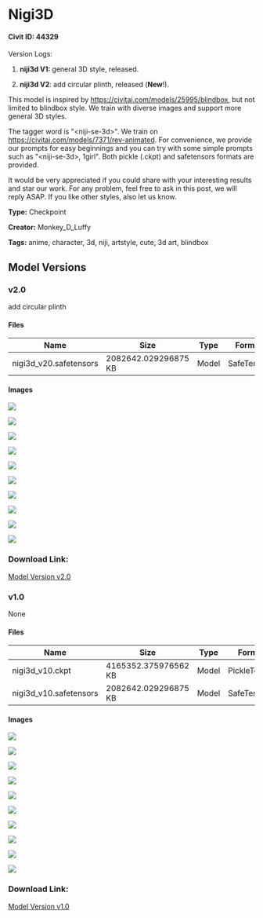 # Nigi3D

#### Civit ID: 44329

<p>Version Logs:</p><ol><li><p><strong>niji3d V1: </strong>general 3D style, released.</p></li><li><p><strong>niji3d V2</strong>: add circular plinth, released (<strong>New</strong>!).</p></li></ol><p></p><p>This model is inspired by <a target="_blank" rel="ugc" href="https://civitai.com/models/25995/blindbox">https://civitai.com/models/25995/blindbox</a>, but not limited to blindbox style. We train with diverse images and support more general 3D styles.</p><p></p><p>The tagger word is "&lt;niji-se-3d&gt;". We train on <a target="_blank" rel="ugc" href="https://civitai.com/models/7371/rev-animated">https://civitai.com/models/7371/rev-animated</a>. For convenience, we provide our prompts for easy beginnings and you can try with some simple prompts such as "&lt;niji-se-3d&gt;, 1girl". Both pickle (.ckpt) and safetensors formats are provided.</p><p></p><p>It would be very appreciated if you could share with your interesting results and star our work. For any problem, feel free to ask in this post, we will reply ASAP. If you like other styles, also let us know.</p>

**Type:** Checkpoint

**Creator:** Monkey_D_Luffy

**Tags:** anime, character, 3d, niji, artstyle, cute, 3d art, blindbox

## Model Versions

### v2.0

<p>add circular plinth</p>

#### Files

| Name | Size | Type | Format | Download Url | AutoV1 | AutoV2 | SHA256 | CRC32 | BLAKE3 |
| --- | --- | --- | --- | --- | --- | --- | --- | --- | --- |
| nigi3d_v20.safetensors | 2082642.029296875 KB | Model | SafeTensor | https://civitai.com/api/download/models/50888 | 59CC6F73 | 4CB6BD041B | 4CB6BD041B60BBDCA57B51F8B9F45A7BCDE9B064F0FBDF43E82CDD78330A5DC3 | F1232976 | 88D8061F597C73456E63C03024B4D237ED37B964BBC03CA5865BE2318D54CB85 |

#### Images

<p><img src="https://image.civitai.com/xG1nkqKTMzGDvpLrqFT7WA/d507a6ff-7f64-4051-b743-65bf4f232f00/width=450/554562.jpeg" /></p>

<p><img src="https://image.civitai.com/xG1nkqKTMzGDvpLrqFT7WA/027cb40f-782e-4923-e433-f0824cc1cb00/width=450/548165.jpeg" /></p>

<p><img src="https://image.civitai.com/xG1nkqKTMzGDvpLrqFT7WA/3ef2129f-d9c0-4fbf-e7a3-f98e2f34af00/width=450/548052.jpeg" /></p>

<p><img src="https://image.civitai.com/xG1nkqKTMzGDvpLrqFT7WA/08d1a692-7460-4bf8-a268-e485606d7700/width=450/548039.jpeg" /></p>

<p><img src="https://image.civitai.com/xG1nkqKTMzGDvpLrqFT7WA/6bd8b6fc-3111-481f-d4c9-73b879742800/width=450/548073.jpeg" /></p>

<p><img src="https://image.civitai.com/xG1nkqKTMzGDvpLrqFT7WA/b0ac2595-91a7-42c5-6344-1d937b3fee00/width=450/548036.jpeg" /></p>

<p><img src="https://image.civitai.com/xG1nkqKTMzGDvpLrqFT7WA/eae710ce-001c-44f7-fa16-9cb1eb022600/width=450/548037.jpeg" /></p>

<p><img src="https://image.civitai.com/xG1nkqKTMzGDvpLrqFT7WA/f0ab3019-5cca-4677-7cda-8451b455a900/width=450/548045.jpeg" /></p>

<p><img src="https://image.civitai.com/xG1nkqKTMzGDvpLrqFT7WA/ab76886b-e163-4364-7632-8a5616806a00/width=450/548061.jpeg" /></p>

<p><img src="https://image.civitai.com/xG1nkqKTMzGDvpLrqFT7WA/8e0a07ea-994e-4472-dba6-39399f330500/width=450/548130.jpeg" /></p>

### Download Link:

[Model Version v2.0](https://civitai.com/api/download/models/50888)

### v1.0

None

#### Files

| Name | Size | Type | Format | Download Url | AutoV1 | AutoV2 | SHA256 | CRC32 | BLAKE3 |
| --- | --- | --- | --- | --- | --- | --- | --- | --- | --- |
| nigi3d_v10.ckpt | 4165352.375976562 KB | Model | PickleTensor | https://civitai.com/api/download/models/48963?type=Model&format=PickleTensor&size=full&fp=fp32 | 8217678B | FB1F6CB58D | FB1F6CB58DA9A3EAAEE052656C56AD0DC9CCED5D3D1653655D06C468024DD7FA | 1E36C7EC | 29D7774351678BA48F86A9EB95F0C2C27A459685F02EA37E4C46964E52C16037 |
| nigi3d_v10.safetensors | 2082642.029296875 KB | Model | SafeTensor | https://civitai.com/api/download/models/48963 | 59CC6F73 | 84284CBBED | 84284CBBED1C4FE6EB6A2B768055006E394C97509FCE9A326C833C6B2E621A1D | EC87ADF0 | D22FFF0F550BE81252ABF1CE04C3D5FE6139CBA77763AEDD33C209A1BFBA5914 |

#### Images

<p><img src="https://image.civitai.com/xG1nkqKTMzGDvpLrqFT7WA/3d2c92f0-aa43-4e4c-4dd1-f982d1cfb100/width=450/532299.jpeg" /></p>

<p><img src="https://image.civitai.com/xG1nkqKTMzGDvpLrqFT7WA/fb571ac5-d297-480b-d351-32308cc65c00/width=450/526237.jpeg" /></p>

<p><img src="https://image.civitai.com/xG1nkqKTMzGDvpLrqFT7WA/b5ea37fb-faa1-4882-5237-61962d622e00/width=450/526199.jpeg" /></p>

<p><img src="https://image.civitai.com/xG1nkqKTMzGDvpLrqFT7WA/2900dabc-5c8a-4da1-2939-d403a04e1c00/width=450/526076.jpeg" /></p>

<p><img src="https://image.civitai.com/xG1nkqKTMzGDvpLrqFT7WA/d2fbbc61-e788-4e49-99ac-26bca70ad000/width=450/526091.jpeg" /></p>

<p><img src="https://image.civitai.com/xG1nkqKTMzGDvpLrqFT7WA/dd46edbf-0650-49be-5555-ea4fc7d59200/width=450/525900.jpeg" /></p>

<p><img src="https://image.civitai.com/xG1nkqKTMzGDvpLrqFT7WA/ee371c23-d177-486b-11e3-c36a2b6d3000/width=450/525934.jpeg" /></p>

<p><img src="https://image.civitai.com/xG1nkqKTMzGDvpLrqFT7WA/c0e99741-23ad-4941-6383-90bd0b35fd00/width=450/525963.jpeg" /></p>

<p><img src="https://image.civitai.com/xG1nkqKTMzGDvpLrqFT7WA/f04df34a-e158-482e-7c11-40593f94e700/width=450/525993.jpeg" /></p>

<p><img src="https://image.civitai.com/xG1nkqKTMzGDvpLrqFT7WA/7de48e76-1017-4105-cf8f-c095513ee500/width=450/525995.jpeg" /></p>

### Download Link:

[Model Version v1.0](https://civitai.com/api/download/models/48963)

